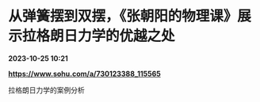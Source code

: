 # 从弹簧摆到双摆，《张朝阳的物理课》展示拉格朗日力学的优越之处

**2023-10-25 10:21**

**https://www.sohu.com/a/730123388_115565**

拉格朗日力学的案例分析